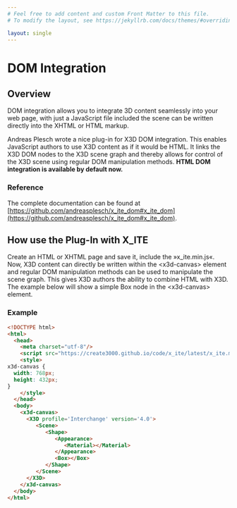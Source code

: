```yaml
---
# Feel free to add content and custom Front Matter to this file.
# To modify the layout, see https://jekyllrb.com/docs/themes/#overriding-theme-defaults

layout: single
---
```

# DOM Integration

## Overview

DOM integration allows you to integrate 3D content seamlessly into your web page, with just a JavaScript file included the scene can be written directly into the XHTML or HTML markup.

Andreas Plesch wrote a nice plug-in for X3D DOM integration. This enables JavaScript authors to use X3D content as if it would be HTML. It links the X3D DOM nodes to the X3D scene graph and thereby allows for control of the X3D scene using regular DOM manipulation methods. **HTML DOM integration is available by default now.**

### Reference

The complete documentation can be found at [https://github.com/andreasplesch/x_ite_dom#x_ite_dom](https://github.com/andreasplesch/x_ite_dom#x_ite_dom).

## How use the Plug-In with X\_ITE

Create an HTML or XHTML page and save it, include the »x_ite.min.js«. Now, X3D content can directly be written within the \<x3d-canvas\> element and regular DOM manipulation methods can be used to manipulate the scene graph. This gives X3D authors the ability to combine HTML with X3D. The example below will show a simple Box node in the \<x3d-canvas\> element.

### Example

```html
<!DOCTYPE html>
<html>
  <head>
    <meta charset="utf-8"/>
    <script src="https://create3000.github.io/code/x_ite/latest/x_ite.min.js"></script>
    <style>
x3d-canvas {
  width: 768px;
  height: 432px;
}
    </style>
  </head>
  <body>
    <x3d-canvas>
      <X3D profile='Interchange' version='4.0'>
         <Scene>
            <Shape>
               <Appearance>
                  <Material></Material>
               </Appearance>
               <Box></Box>
            </Shape>
         </Scene>
      </X3D>
    </x3d-canvas>
  </body>
</html>
```
